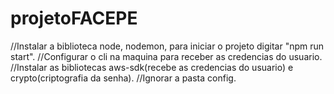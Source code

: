 # projetoFACEPE

//Instalar a biblioteca node, nodemon, para iniciar o projeto digitar "npm run start".
//Configurar o cli na maquina para receber as credencias do usuario.
//Instalar as bibliotecas aws-sdk(recebe as credencias do usuario) e crypto(criptografia da senha).
//Ignorar a pasta config.
